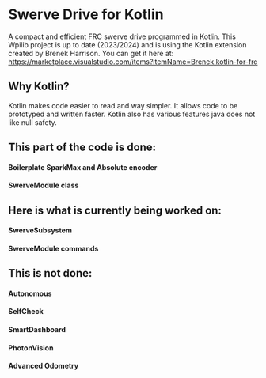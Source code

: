 # Swerve Drive for Kotlin
A compact and efficient FRC swerve drive programmed in Kotlin. This
Wpilib project is up to date (2023/2024) and is using the Kotlin extension created 
by Brenek Harrison. You can get it here at: https://marketplace.visualstudio.com/items?itemName=Brenek.kotlin-for-frc

## Why Kotlin?
Kotlin makes code easier to read and way simpler. It allows 
code to be prototyped and written faster. Kotlin also has
various features java does not like null safety.

## This part of the code is done:
#### Boilerplate SparkMax and Absolute encoder
#### SwerveModule class

## Here is what is currently being worked on:
#### SwerveSubsystem
#### SwerveModule commands

## This is not done:
#### Autonomous
#### SelfCheck
#### SmartDashboard
#### PhotonVision
#### Advanced Odometry
